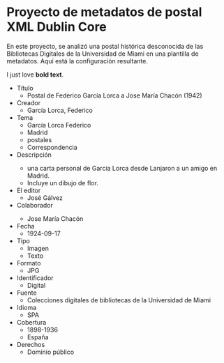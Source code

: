<h1>Proyecto de metadatos de postal XML Dublin Core</h1>

<p>En este proyecto, se analizó una postal histórica desconocida de las Bibliotecas Digitales de la Universidad de Miami en una plantilla de metadatos. Aquí está la configuración resultante.</p>



<p>I just love <strong>bold text</strong>.</p>

<ul>
<li>Título
  <ul>
<li>Postal de Federico García Lorca a Jose María Chacón (1942)</li>
</ul>
</li>
  
<li>Creador
    <ul>
<li>García Lorca, Federico</li>
</ul>
</li>
  
<li>Tema
<ul>
<li>García Lorca Federico</li>
<li>Madrid</li>
<li>postales</li>
<li>Correspondencia</li>
</ul>
</li>
  
<li>Descripción</li>
 <ul>
<li>una carta personal de Garcia Lorca desde Lanjaron a un amigo en Madrid.</li>
<li>Incluye un dibujo de flor.</li>
</ul>
</li>

<li>El editor
  <ul>
 <li>José Gálvez</li>
  </ul>
</li>
  
 <li>Colaborador</li>
      <ul>
<li> Jose María Chacón</li>
    </ul>
</li>

<li>Fecha
<ul>
<li>1924-09-17</li>
  </ul>
</li>

<li>Tipo
<ul>
<li>Imagen</li>
 <li>Texto</li>
 </ul>
</li>

<li>Formato
<ul>
<li>JPG</li>
</ul>
</li>

<li>Identificador
<ul>
<li>Digital</li>
</ul>
</li>

<li>Fuente
<ul>
<li>Colecciones digitales de bibliotecas de la Universidad de Miami</li>
</ul>
</li>


<li>Idioma
<ul>
<li>SPA</li>
</ul>
</li>

<li>Cobertura
<ul>
<li>1898-1936</li>
  <li>España</li>
</ul>
</li>

<li>Derechos
<ul>
<li>Dominio público</li>
</ul>
</li>
</ul>


